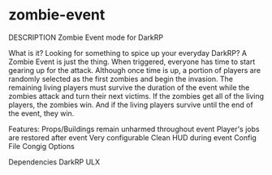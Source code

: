 # zombie-event

DESCRIPTION
Zombie Event mode for DarkRP

What is it?
Looking for something to spice up your everyday DarkRP? A Zombie Event is just the thing. When triggered, everyone has time to start gearing up for the attack. Although once time is up, a portion of players are randomly selected as the first zombies and begin the invasion. The remaining living players must survive the duration of the event while the zombies attack and turn their next victims. If the zombies get all of the living players, the zombies win. And if the living players survive until the end of the event, they win.

Features:
Props/Buildings remain unharmed throughout event
Player's jobs are restored after event
Very configurable
Clean HUD during event
Config File
Congig Options

Dependencies
DarkRP
ULX
